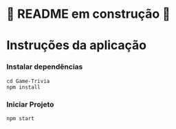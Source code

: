 # 🚧 README em construção 🚧

# Instruções da aplicação
### Instalar dependências
```
cd Game-Trivia
npm install
```

### Iniciar Projeto
```
npm start
```
